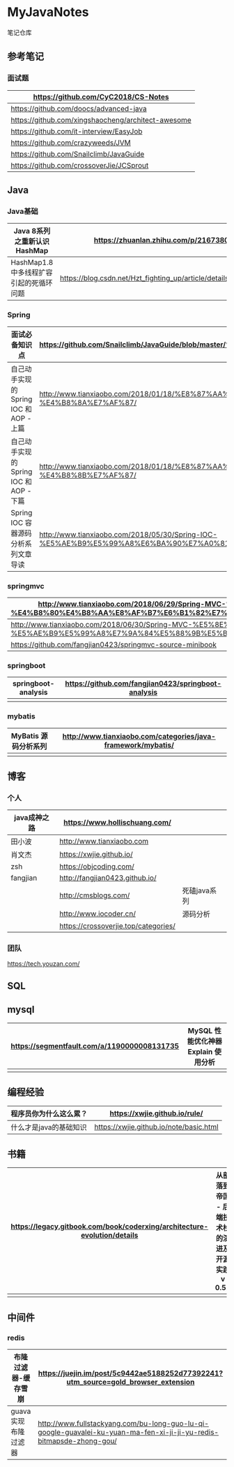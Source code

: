 # MyJavaNotes
笔记仓库



## 参考笔记

### 面试题

| <https://github.com/CyC2018/CS-Notes>                |
| ---------------------------------------------------- |
| <https://github.com/doocs/advanced-java>             |
| <https://github.com/xingshaocheng/architect-awesome> |
| <https://github.com/it-interview/EasyJob>            |
| https://github.com/crazyweeds/JVM                    |
| <https://github.com/Snailclimb/JavaGuide>            |
| <https://github.com/crossoverJie/JCSprout>           |



## Java

### Java基础

| Java   8系列之重新认识HashMap          | <https://zhuanlan.zhihu.com/p/21673805>                      |
| -------------------------------------- | ------------------------------------------------------------ |
| HashMap1.8中多线程扩容引起的死循环问题 | <https://blog.csdn.net/Hzt_fighting_up/article/details/78737468> |



### Spring

| 面试必备知识点                          | <https://github.com/Snailclimb/JavaGuide/blob/master/%E4%B8%BB%E6%B5%81%E6%A1%86%E6%9E%B6/Spring%E5%AD%A6%E4%B9%A0%E4%B8%8E%E9%9D%A2%E8%AF%95.md> |
| --------------------------------------- | ------------------------------------------------------------ |
| 自己动手实现的 Spring IOC 和 AOP - 上篇 | <http://www.tianxiaobo.com/2018/01/18/%E8%87%AA%E5%B7%B1%E5%8A%A8%E6%89%8B%E5%AE%9E%E7%8E%B0%E7%9A%84-Spring-IOC-%E5%92%8C-AOP-%E4%B8%8A%E7%AF%87/> |
| 自己动手实现的 Spring IOC 和 AOP - 下篇 | <http://www.tianxiaobo.com/2018/01/18/%E8%87%AA%E5%B7%B1%E5%8A%A8%E6%89%8B%E5%AE%9E%E7%8E%B0%E7%9A%84-Spring-IOC-%E5%92%8C-AOP-%E4%B8%8B%E7%AF%87/> |
| Spring IOC 容器源码分析系列文章导读     | <http://www.tianxiaobo.com/2018/05/30/Spring-IOC-%E5%AE%B9%E5%99%A8%E6%BA%90%E7%A0%81%E5%88%86%E6%9E%90%E7%B3%BB%E5%88%97%E6%96%87%E7%AB%A0%E5%AF%BC%E8%AF%BB/> |



### springmvc

| http://www.tianxiaobo.com/2018/06/29/Spring-MVC-%E5%8E%9F%E7%90%86%E6%8E%A2%E7%A7%98-%E4%B8%80%E4%B8%AA%E8%AF%B7%E6%B1%82%E7%9A%84%E6%97%85%E8%A1%8C%E8%BF%87%E7%A8%8B/ |
| ------------------------------------------------------------ |
| http://www.tianxiaobo.com/2018/06/30/Spring-MVC-%E5%8E%9F%E7%90%86%E6%8E%A2%E7%A7%98-%E5%AE%B9%E5%99%A8%E7%9A%84%E5%88%9B%E5%BB%BA%E8%BF%87%E7%A8%8B/ |
| <https://github.com/fangjian0423/springmvc-source-minibook>  |



### springboot

| springboot-analysis | https://github.com/fangjian0423/springboot-analysis |
| ------------------- | --------------------------------------------------- |
|                     |                                                     |



### mybatis

| MyBatis 源码分析系列 | http://www.tianxiaobo.com/categories/java-framework/mybatis/ |
| -------------------- | ------------------------------------------------------------ |
|                      |                                                              |



## 博客

### 个人

| java成神之路 | https://www.hollischuang.com/        |              |
| ------------ | ------------------------------------ | ------------ |
| 田小波       | http://www.tianxiaobo.com            |              |
| 肖文杰       | https://xwjie.github.io/             |              |
| zsh          | https://objcoding.com/               |              |
| fangjian     | <http://fangjian0423.github.io/>     |              |
|              | <http://cmsblogs.com/>               | 死磕java系列 |
|              | <http://www.iocoder.cn/>             | 源码分析     |
|              | https://crossoverjie.top/categories/ |              |

### 团队

https://tech.youzan.com/



## SQL

## mysql

| <https://segmentfault.com/a/1190000008131735> | MySQL 性能优化神器 Explain 使用分析 |
| --------------------------------------------- | ----------------------------------- |
|                                               |                                     |



## 编程经验

| 程序员你为什么这么累？ | https://xwjie.github.io/rule/           |
| ---------------------- | --------------------------------------- |
| 什么才是java的基础知识 | https://xwjie.github.io/note/basic.html |



## 书籍

| <https://legacy.gitbook.com/book/coderxing/architecture-evolution/details> | 从部落到帝国 - 后端技术栈的演进及开源实践 v 0.51 |
| ------------------------------------------------------------ | ------------------------------------------------ |
|                                                              |                                                  |



## 中间件

### redis

| 布隆过滤器-缓存雪崩 | https://juejin.im/post/5c9442ae5188252d77392241?utm_source=gold_browser_extension |
| ------------------- | ------------------------------------------------------------ |
| guava实现布隆过滤器 | http://www.fullstackyang.com/bu-long-guo-lu-qi-google-guavalei-ku-yuan-ma-fen-xi-ji-ji-yu-redis-bitmapsde-zhong-gou/ |



